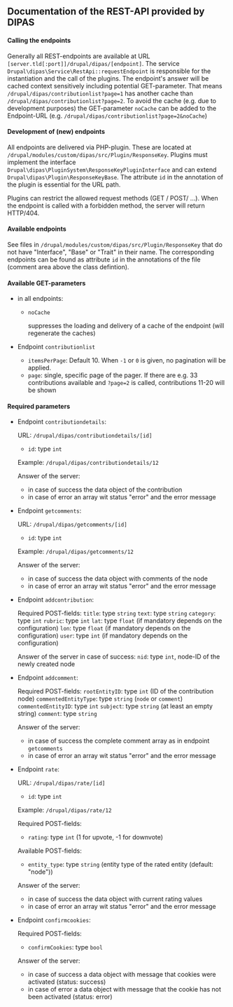## Documentation of the REST-API provided by DIPAS

#### Calling the endpoints
Generally all REST-endpoints are available at URL `[server.tld[:port]]/drupal/dipas/[endpoint]`. The service `Drupal\dipas\Service\RestApi::requestEndpoint` is responsible for the instantiation and the call of the plugins.
The endpoint's answer will be cached context sensitively including potential GET-parameter. That means `/drupal/dipas/contributionlist?page=1` has another cache than
`/drupal/dipas/contributionlist?page=2`.
To avoid the cache (e.g. due to development purposes) the GET-parameter `noCache` can be added to the Endpoint-URL (e.g. `/drupal/dipas/contributionlist?page=2&noCache`)


#### Development of (new) endpoints

All endpoints are delivered via PHP-plugin. These are located at `/drupal/modules/custom/dipas/src/Plugin/ResponseKey`.
Plugins must implement the interface `Drupal\dipas\PluginSystem\ResponseKeyPluginInterface` and can extend `Drupal\dipas\Plugin\ResponseKeyBase`.
The attribute `id` in the annotation of the plugin is essential for the URL path.

Plugins can restrict the allowed request methods (GET / POST/ ...). When the endpoint is called with a forbidden method, the server will return HTTP/404.

#### Available endpoints

See files in `/drupal/modules/custom/dipas/src/Plugin/ResponseKey` that do not have "Interface", "Base" or "Trait" in their name. The corresponding endpoints can be found as attribute `id` in the annotations of the file (comment area above the class defintion).

#### Available GET-parameters

- in all endpoints:
  - `noCache`

    suppresses the loading and delivery of a cache of the endpoint (will regenerate the caches)

- Endpoint `contributionlist`
  - `itemsPerPage`:
     Default 10. When `-1` or `0` is given, no pagination will be applied.
  - `page`:
     single, specific page of the pager. If there are e.g. 33 contributions available and `?page=2` is called, contributions 11-20 will be shown


#### Required parameters

- Endpoint `contributiondetails`:

  URL: `/drupal/dipas/contributiondetails/[id]`
  - `id`: type `int`

  Example:
  `/drupal/dipas/contributiondetails/12`

  Answer of the server:
  - in case of success the data object of the contribution
  - in case of error an array wit status "error" and the error message

- Endpoint `getcomments`:

  URL: `/drupal/dipas/getcomments/[id]`
  - `id`: type `int`

  Example:
  `/drupal/dipas/getcomments/12`

  Answer of the server:
  - in case of success the data object with comments of the node
  - in case of error an array wit status "error" and the error message

- Endpoint `addcontribution`:

  Required POST-fields:
  `title`: type `string`
  `text`: type `string`
  `category`: type `int`
  `rubric`: type `int`
  `lat`: type `float` (if mandatory depends on the configuration)
  `lon`: type `float` (if mandatory depends on the configuration)
  `user`: type `int` (if mandatory depends on the configuration)

  Answer of the server in case of success:
  `nid`: type `int`, node-ID of the newly created node

- Endpoint `addcomment`:

  Required POST-fields:
  `rootEntityID`: type `int` (ID of the contribution node)
  `commentedEntityType`: type `string` (`node` or `comment`)
  `commentedEntityID`: type `int`
  `subject`: type `string` (at least an empty string)
  `comment`: type `string`

  Answer of the server:
  - in case of success the complete comment array as in endpoint `getcomments`
  - in case of error an array wit status "error" and the error message

- Endpoint `rate`:

  URL: `/drupal/dipas/rate/[id]`
  - `id`: type `int`

  Example:
  `/drupal/dipas/rate/12`

  Required POST-fields:
  - `rating`: type `int` (1 for upvote, -1 for downvote)

  Available POST-fields:
  - `entity_type`: type `string` (entity type of the rated entity (default: "node"))

  Answer of the server:
  - in case of success the data object with current rating values
  - in case of error an array wit status "error" and the error message

- Endpoint `confirmcookies`:

  Required POST-fields:
  - `confirmCookies`: type `bool`

  Answer of the server:
  - in case of success a data object with message that cookies were activated (status: success)
  - in case of error a data object with message that the cookie has not been activated (status: error)
